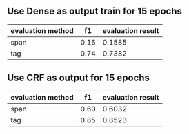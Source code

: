 ## Use Dense as output train for 15 epochs

| evaluation method | f1 | evaluation result |
| -- | -- | -- |
| span | 0.16 | 0.1585 |
| tag | 0.74 | 0.7382 |

## Use CRF as output for 15 epochs

| evaluation method | f1 | evaluation result |
| -- | -- | -- |
| span | 0.60 | 0.6032 |
| tag | 0.85 | 0.8523 |